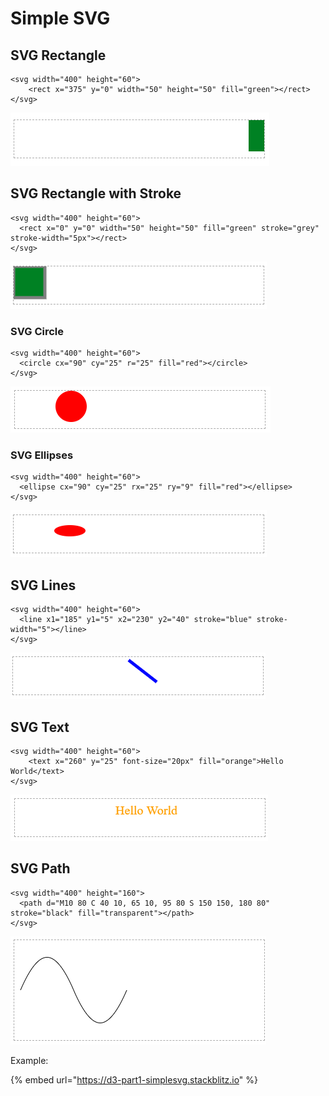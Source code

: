 # Simple SVG

## SVG Rectangle

```markup
<svg width="400" height="60">
    <rect x="375" y="0" width="50" height="50" fill="green"></rect>
</svg>
```

![](../../.gitbook/assets/image%20%285%29.png)

## SVG Rectangle with Stroke

```markup
<svg width="400" height="60">
  <rect x="0" y="0" width="50" height="50" fill="green" stroke="grey" stroke-width="5px"></rect>
</svg>
```

![](../../.gitbook/assets/image.png)

### SVG Circle

```markup
<svg width="400" height="60">
  <circle cx="90" cy="25" r="25" fill="red"></circle>
</svg>
```

![](../../.gitbook/assets/image%20%283%29.png)

### SVG Ellipses

```markup
<svg width="400" height="60">
  <ellipse cx="90" cy="25" rx="25" ry="9" fill="red"></ellipse>
</svg>
```

![](../../.gitbook/assets/image%20%284%29.png)

## SVG Lines

```markup
<svg width="400" height="60">
  <line x1="185" y1="5" x2="230" y2="40" stroke="blue" stroke-width="5"></line>
</svg>
```

![](../../.gitbook/assets/image%20%282%29.png)

## SVG Text

```markup
<svg width="400" height="60">
    <text x="260" y="25" font-size="20px" fill="orange">Hello World</text>
</svg>
```

![](../../.gitbook/assets/image%20%286%29.png)

## SVG Path

```markup
<svg width="400" height="160">
  <path d="M10 80 C 40 10, 65 10, 95 80 S 150 150, 180 80" stroke="black" fill="transparent"></path>
</svg>
```

![](../../.gitbook/assets/image%20%281%29.png)

Example: 

{% embed url="https://d3-part1-simplesvg.stackblitz.io" %}

